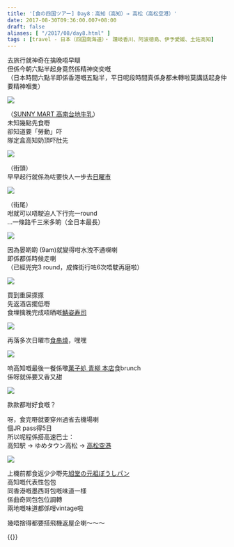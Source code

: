 ```yaml
---
title: '[食の四国ツアー] Day8：高知（高知）→ 高松（高松空港）'
date: 2017-08-30T09:36:00.007+08:00
draft: false
aliases: [ "/2017/08/day8.html" ]
tags : [travel - 日本（四国南海道）・ 讚岐香川、阿波徳島、伊予愛媛、土佐高知]
---
```


去旅行就神奇在擒晚唔早瞓  
但係今朝六點半起身竟然係精神奕奕嘅  
（日本時間六點半即係香港嘅五點半，平日呢段時間真係身都未轉啦莫講話起身仲要精神嗰隻）

![](/images/shikoku8a.jpg)

（[SUNNY MART 高南台地牛乳](https://hidie.net/shikoku8a/)）  
未知幾點先食嘢  
卻知道要「勞動」吓  
隊定盒高知奶頂吓肚先

![](/images/shikoku8b1.jpg)

（街頭）  
早早起行就係為咗要快人一步去[日曜市](https://hidie.net/shikoku8b/)

![](/images/shikoku8b20.jpg)

（街尾）  
咁就可以唔駛迫人下行完一round  
…一條路千三米多啲（全日本最長）  

![](/images/shikoku8b23.jpg)

因為晏啲啲 (9am)就變得咁水洩不通㗎喇  
即係都係時候走喇  
（已經兜完3 round，成條街行咗6次唔駛再磨啦）

![](/images/shikoku8f.jpg)

買到重屎揼揼  
先返酒店擺低嘢  
食埋擒晚完成唔晒嘅[鯖姿寿司](https://hidie.net/shikoku8f/)

![](/images/shikoku8g.jpg)

再落多次日曜市[食串燒](https://hidie.net/shikoku8g/)，嘿嘿

![](/images/shikoku8h.jpg)

响高知嘅最後一餐係嚟[菓子処 青柳 本店](https://hidie.net/shikoku8h/)食brunch  
係呀就係要又香又甜

![](/images/shikoku8h1.jpg)

款款都咁好食嘅？  
  
呀，食完嘢就要穿州過省去機場喇  
個JR pass得5日  
所以呢程係搭高速巴士：  
高知駅 → ゆめタウン高松 → [高松空港](https://hidie.net/shikoku8j/)

![](/images/shikoku8k.jpg)

上機前都食返少少嘢先[旭堂の元祖ぼうしパン](https://hidie.net/shikoku8k/)  
高知嘅代表性包包  
同香港嘅墨西哥包嘅味道一樣  
係曲奇同包包位調轉  
兩地嘅味道都係咁vintage啦  
  
  
幾唔捨得都要搭飛機返屋企喇～～～  
  
{{<shikoku>}}

